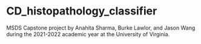 # CD_histopathology_classifier
MSDS Capstone project by Anahita Sharma, Burke Lawlor, and Jason Wang during the 2021-2022 academic year at the University of Virginia.
